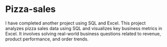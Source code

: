 # Pizza-sales
I have completed another project using SQL and Excel. This project analyzes pizza sales data using SQL and visualizes key business metrics in Excel. It involves solving real-world business questions related to revenue, product performance, and order trends.
